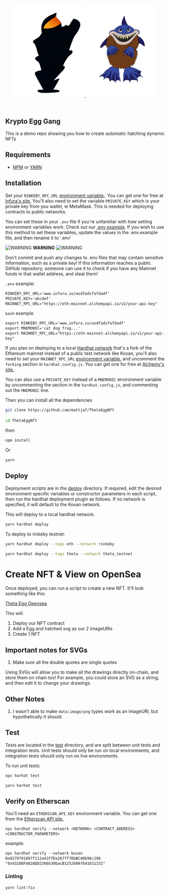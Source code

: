 <br/>
<p align="center">
<a href="https://ethereum.org/en/" target="_blank">
<img src="./img/svg/tegg-2.svg" width="225" alt="Low logo">
</a>
<a href="https://ethereum.org/en/" target="_blank">
<img src="./img/svg/tegg-2-2.svg" width="225" alt="Low logo">
</a>
</p>
<br/>

## Krypto Egg Gang
This is a demo repo showing you how to create automatic hatching dynamic NFTs

 ## Requirements

- [NPM](https://www.npmjs.com/) or [YARN](https://yarnpkg.com/)

## Installation

Set your `RINKEBY_RPC_URL` [environment variable.](https://www.twilio.com/blog/2017/01/how-to-set-environment-variables.html). You can get one for free at [Infura's site.](https://infura.io/) You'll also need to set the variable `PRIVATE_KEY` which is your private key from you wallet, ie MetaMask. This is needed for deploying contracts to public networks.

You can set these in your `.env` file if you're unfamiliar with how setting environment variables work. Check out our [.env example](https://github.com/smartcontractkit/hardhat-starter-kit/blob/main/.env.example). If you wish to use this method to set these variables, update the values in the .env.example file, and then rename it to '.env'

![WARNING](https://via.placeholder.com/15/f03c15/000000?text=+) **WARNING** ![WARNING](https://via.placeholder.com/15/f03c15/000000?text=+)

Don't commit and push any changes to .env files that may contain sensitive information, such as a private key! If this information reaches a public GitHub repository, someone can use it to check if you have any Mainnet funds in that wallet address, and steal them!

`.env` example:
```
RINKEBY_RPC_URL='www.infura.io/asdfadsfafdadf'
PRIVATE_KEY='abcdef'
MAINNET_RPC_URL="https://eth-mainnet.alchemyapi.io/v2/your-api-key"
```
`bash` example
```
export RINKEBY_RPC_URL='www.infura.io/asdfadsfafdadf'
export MNEMONIC='cat dog frog...'
export MAINNET_RPC_URL="https://eth-mainnet.alchemyapi.io/v2/your-api-key"
```

If you plan on deploying to a local [Hardhat network](https://hardhat.org/hardhat-network/) that's a fork of the Ethereum mainnet instead of a public test network like Kovan, you'll also need to set your `MAINNET_RPC_URL` [environment variable.](https://www.twilio.com/blog/2017/01/how-to-set-environment-variables.html) and uncomment the `forking` section in `hardhat.config.js`. You can get one for free at [Alchemy's site.](https://alchemyapi.io/).

You can also use a `PRIVATE_KEY` instead of a `MNEMONIC` environment variable by uncommenting the section in the `hardhat.config.js`, and commenting out the `MNEMONIC` line.

Then you can install all the dependencies

```bash
git clone https://github.com/mattjaf/ThetaEggNft

cd ThetaEggNft
```
then

```bash
npm install
```

Or

```bash
yarn
```


## Deploy

Deployment scripts are in the [deploy](https://github.com/smartcontractkit/hardhat-starter-kit/tree/main/deploy) directory. If required, edit the desired environment specific variables or constructor parameters in each script, then run the hardhat deployment plugin as follows. If no network is specified, it will default to the Kovan network.

This will deploy to a local hardhat network.

```bash
yarn hardhat deploy
```

To deploy to rinkeby testnet:
```bash
yarn hardhat deploy --tags eth --network rinkeby
```

```bash
yarn hardhat deploy --tags theta --network theta_testnet
```

# Create NFT & View on OpenSea

Once deployed, you can run a script to create a new NFT. It'll look something like this: 

[Theta Egg Opensea](https://testnets.opensea.io/assets/0x9fa2cc345e0db0b3dc158197ba9f5acfb178a7a9/0)

This will:
1. Deploy our NFT contract
2. Add a Egg and hatched svg as our 2 imageURIs
3. Create 1 NFT 

## Important notes for SVGs

1. Make sure all the double quotes are single quotes

Using SVGs will allow you to make all the drawings directly on-chain, and store them on chain too! For example, you could store an SVG as a string, and then edit it to change your drawings. 

## Other Notes

1. I wasn't able to make `data:image/png` types work as an imageURI, but hypothetically it should. 

## Test
Tests are located in the [test](https://github.com/smartcontractkit/hardhat-starter-kit/tree/main/test) directory, and are split between unit tests and integration tests. Unit tests should only be run on local environments, and integration tests should only run on live environments.

To run unit tests:

```bash
npx harhat test
```

```bash
yarn harhat test
```


## Verify on Etherscan

You'll need an `ETHERSCAN_API_KEY` environment variable. You can get one from the [Etherscan API site.](https://etherscan.io/apis)

```
npx hardhat verify --network <NETWORK> <CONTRACT_ADDRESS> <CONSTRUCTOR_PARAMETERS>
```
example:

```
npx hardhat verify --network kovan 0x9279791897f112a41FfDa267ff7DbBC46b96c296 "0x9326BFA02ADD2366b30bacB125260Af641031331"
```

### Linting

```
yarn lint:fix
```
